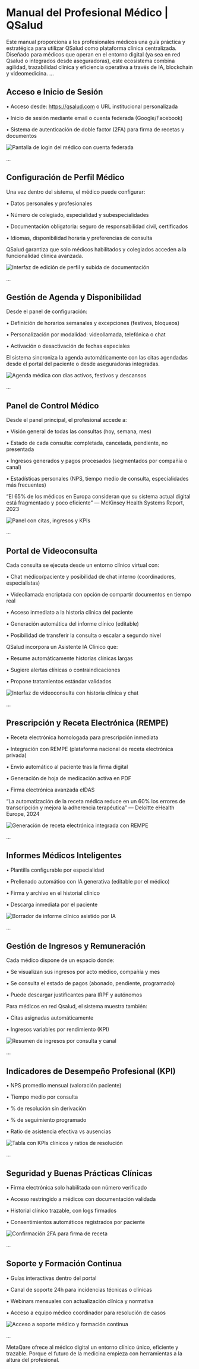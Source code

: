 # Manual del Profesional Médico | QSalud

Este manual proporciona a los profesionales médicos una guía práctica y estratégica para utilizar QSalud como plataforma clínica centralizada. Diseñado para médicos que operan en el entorno digital (ya sea en red Qsalud o integrados desde aseguradoras), este ecosistema combina agilidad, trazabilidad clínica y eficiencia operativa a través de IA, blockchain y videomedicina. ...

## Acceso e Inicio de Sesión

•	Acceso desde: https://qsalud.com o URL institucional personalizada

•	Inicio de sesión mediante email o cuenta federada (Google/Facebook)

•	Sistema de autenticación de doble factor (2FA) para firma de recetas y documentos

![Pantalla de login del médico con cuenta federada](assets/login-medico.png)

...

## Configuración de Perfil Médico

Una vez dentro del sistema, el médico puede configurar:

•	Datos personales y profesionales

•	Número de colegiado, especialidad y subespecialidades

•	Documentación obligatoria: seguro de responsabilidad civil, certificados

•	Idiomas, disponibilidad horaria y preferencias de consulta

QSalud garantiza que solo médicos habilitados y colegiados acceden a la funcionalidad clínica avanzada.

![Interfaz de edición de perfil y subida de documentación](assets/perfil-medico.png)

...

## Gestión de Agenda y Disponibilidad

Desde el panel de configuración:

•	Definición de horarios semanales y excepciones (festivos, bloqueos)

•	Personalización por modalidad: videollamada, telefónica o chat

•	Activación o desactivación de fechas especiales

El sistema sincroniza la agenda automáticamente con las citas agendadas desde el portal del paciente o desde aseguradoras integradas.

![Agenda médica con días activos, festivos y descansos](assets/configurar-agenda.png)

...

## Panel de Control Médico

Desde el panel principal, el profesional accede a:

•	Visión general de todas las consultas (hoy, semana, mes)

•	Estado de cada consulta: completada, cancelada, pendiente, no presentada

•	Ingresos generados y pagos procesados (segmentados por compañía o canal)

•	Estadísticas personales (NPS, tiempo medio de consulta, especialidades más frecuentes)

“El 65% de los médicos en Europa consideran que su sistema actual digital está fragmentado y poco eficiente” — McKinsey Health Systems Report, 2023

![Panel con citas, ingresos y KPIs](assets/panel-medico.png)

...

## Portal de Videoconsulta

Cada consulta se ejecuta desde un entorno clínico virtual con:

•	Chat médico/paciente y posibilidad de chat interno (coordinadores, especialistas)

•	Videollamada encriptada con opción de compartir documentos en tiempo real

•	Acceso inmediato a la historia clínica del paciente

•	Generación automática del informe clínico (editable)

•	Posibilidad de transferir la consulta o escalar a segundo nivel

QSalud incorpora un Asistente IA Clínico que:

•	Resume automáticamente historias clínicas largas

•	Sugiere alertas clínicas o contraindicaciones

•	Propone tratamientos estándar validados

![Interfaz de videoconsulta con historia clínica y chat](assets/portal-videoconsulta.png)

...

## Prescripción y Receta Electrónica (REMPE)

•	Receta electrónica homologada para prescripción inmediata

•	Integración con REMPE (plataforma nacional de receta electrónica privada)

•	Envío automático al paciente tras la firma digital

•	Generación de hoja de medicación activa en PDF

•	Firma electrónica avanzada eIDAS

“La automatización de la receta médica reduce en un 60% los errores de transcripción y mejora la adherencia terapéutica” — Deloitte eHealth Europe, 2024

![Generación de receta electrónica integrada con REMPE](assets/receta-rempe-doctor.png)

...

## Informes Médicos Inteligentes

•	Plantilla configurable por especialidad

•	Prellenado automático con IA generativa (editable por el médico)

•	Firma y archivo en el historial clínico

•	Descarga inmediata por el paciente

![Borrador de informe clínico asistido por IA](assets/informe-medico-ia.png)

...

## Gestión de Ingresos y Remuneración

Cada médico dispone de un espacio donde:

•	Se visualizan sus ingresos por acto médico, compañía y mes

•	Se consulta el estado de pagos (abonado, pendiente, programado)

•	Puede descargar justificantes para IRPF y autónomos

Para médicos en red Qsalud, el sistema muestra también:

•	Citas asignadas automáticamente

•	Ingresos variables por rendimiento (KPI)

![Resumen de ingresos por consulta y canal](assets/ingresos-medico.png)

...

## Indicadores de Desempeño Profesional (KPI)

•	NPS promedio mensual (valoración paciente)

•	Tiempo medio por consulta

•	% de resolución sin derivación

•	% de seguimiento programado

•	Ratio de asistencia efectiva vs ausencias

![Tabla con KPIs clínicos y ratios de resolución](assets/kpi-profesional.png)

...

## Seguridad y Buenas Prácticas Clínicas

•	Firma electrónica solo habilitada con número verificado

•	Acceso restringido a médicos con documentación validada

•	Historial clínico trazable, con logs firmados

•	Consentimientos automáticos registrados por paciente

![Confirmación 2FA para firma de receta](assets/autenticacion-doble.png)

...

## Soporte y Formación Continua

•	Guías interactivas dentro del portal

•	Canal de soporte 24h para incidencias técnicas o clínicas

•	Webinars mensuales con actualización clínica y normativa

•	Acceso a equipo médico coordinador para resolución de casos

![Acceso a soporte médico y formación continua](assets/soporte-formacion.png)

...

MetaQare ofrece al médico digital un entorno clínico único, eficiente y trazable. Porque el futuro de la medicina empieza con herramientas a la altura del profesional.